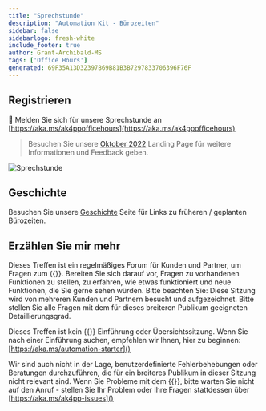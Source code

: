 ```yaml
---
title: "Sprechstunde"
description: "Automation Kit - Bürozeiten"
sidebar: false
sidebarlogo: fresh-white
include_footer: true
author: Grant-Archibald-MS
tags: ['Office Hours']
generated: 69F35A13D32397B69B81B3B7297833706396F76F
---
```


## Registrieren

<g-emoji class="g-emoji" alias="calendar" fallback-src="https://github.githubassets.com/images/icons/emoji/unicode/1f4c6.png">📆</g-emoji> Melden Sie sich für unsere Sprechstunde an [https://aka.ms/ak4ppofficehours](https://aka.ms/ak4ppofficehours)

> Besuchen Sie unsere [Oktober 2022](/de/office-hours/november-2022) Landing Page für weitere Informationen und Feedback geben.

![Sprechstunde](/images/office-hours.png)

## Geschichte

Besuchen Sie unsere [Geschichte](/de/office-hours/history) Seite für Links zu früheren / geplanten Bürozeiten.

## Erzählen Sie mir mehr

Dieses Treffen ist ein regelmäßiges Forum für Kunden und Partner, um Fragen zum {{<product-name>}}. Bereiten Sie sich darauf vor, Fragen zu vorhandenen Funktionen zu stellen, zu erfahren, wie etwas funktioniert und neue Funktionen, die Sie gerne sehen würden. Bitte beachten Sie: Diese Sitzung wird von mehreren Kunden und Partnern besucht und aufgezeichnet. Bitte stellen Sie alle Fragen mit dem für dieses breiteren Publikum geeigneten Detaillierungsgrad.

Dieses Treffen ist kein {{<product-name>}} Einführung oder Übersichtssitzung. Wenn Sie nach einer Einführung suchen, empfehlen wir Ihnen, hier zu beginnen: [https://aka.ms/automation-starter]()

Wir sind auch nicht in der Lage, benutzerdefinierte Fehlerbehebungen oder Beratungen durchzuführen, die für ein breiteres Publikum in dieser Sitzung nicht relevant sind. Wenn Sie Probleme mit dem {{<product-name>}}, bitte warten Sie nicht auf den Anruf - stellen Sie Ihr Problem oder Ihre Fragen stattdessen über [https://aka.ms/ak4pp-issues]()
